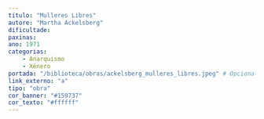 ```yaml
---
titulo: "Mulleres Libres"
autore: "Martha Ackelsberg"
dificultade:
paxinas:
ano: 1971
categorias:
    - Anarquismo
    - Xénero
portada: "/biblioteca/obras/ackelsberg_mulleres_libres.jpeg" # Opcional, imaxe da portada
link_externo: "a"
tipo: "obra"
cor_banner: "#159737"
cor_texto: "#ffffff"
---
```

